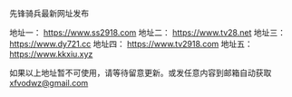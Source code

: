 先锋骑兵最新网址发布

地址一： https://www.ss2918.com
地址二： https://www.tv28.net
地址三： https://www.dy721.cc
地址四： https://www.tv2918.com
地址五： https://www.kkxiu.xyz

如果以上地址暂不可使用，请等待留意更新。或发任意内容到邮箱自动获取  xfvodwz@gmail.com  
